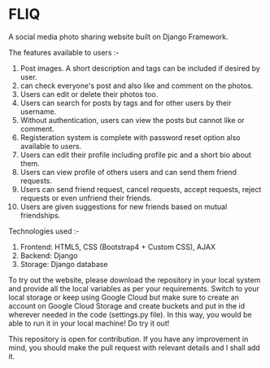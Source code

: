 # FLIQ
A social media photo sharing website built on Django Framework.

The features available to users :-
1) Post images.  A short description and tags can be included if desired by user.
2) can check everyone's post and also like and comment on the photos.
3) Users can edit or delete their photos too.
4) Users can search for posts by tags and for other users by their username.
5) Without authentication, users can view the posts but cannot like or comment.
6) Registeration system is complete with password reset option also available to users.
7) Users can edit their profile including profile pic and a short bio about them.
8) Users can view profile of others users and can send them friend requests.
9) Users can send friend request, cancel requests, accept requests, reject requests or even unfriend their friends.
10) Users are given suggestions for new friends based on mutual friendships.

Technologies used :-
1) Frontend: HTML5, CSS (Bootstrap4 + Custom CSS), AJAX
2) Backend: Django
3) Storage: Django database

To try out the website, please download the repository in your local system and provide all the local variables as per your requirements. Switch to your local storage or keep using Google Cloud but make sure to create an account on Google Cloud Storage and create buckets and put in the id wherever needed in the code (settings.py file).
In this way, you would be able to run it in your local machine! Do try it out!

This repository is open for contribution. If you have any improvement in mind, you should make the pull request with relevant details and I shall add it.
